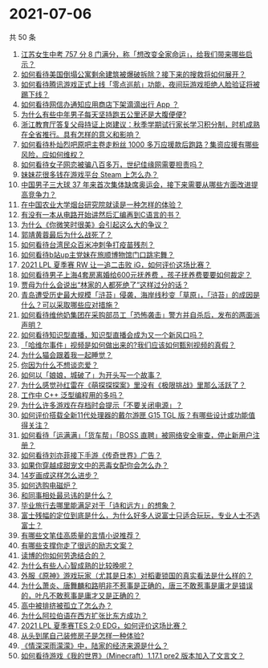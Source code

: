 # 2021-07-06

共 50 条

<!-- BEGIN -->
<!-- 最后更新时间 Tue Jul 06 2021 00:02:40 GMT+0800 (China Standard Time) -->

1. [江苏女生中考 757 分 8
   门满分，称「想改变全家命运」，给我们带来哪些启示？](https://www.zhihu.com/question/470149393)
2. [如何看待美国倒塌公寓剩余建筑被爆破拆除？接下来的搜救将如何展开？](https://www.zhihu.com/question/470179252)
3. [如何看待腾讯游戏正式上线「零点巡航」功能，夜间玩游戏拒绝人脸验证将被踢下线？](https://www.zhihu.com/question/470166057)
4. [如何看待网信办通知应用商店下架滴滴出行 App ？](https://www.zhihu.com/question/470015739)
5. [为什么有些中年男子每天坚持跑五公里还是大腹便便?](https://www.zhihu.com/question/457131875)
6. [浙江教育厅答复父母持证上岗建议：秋季学期试行家长学习积分制，时机成熟在全省推行。具有怎样的意义和影响？](https://www.zhihu.com/question/470144683)
7. [如何看待朴灿烈吧原吧主卷走粉丝 1000
   多万应援款后跑路？集资应援有哪些风险，应如何维权？](https://www.zhihu.com/question/469617778)
8. [如何看待女子网恋被骗八百多万，世纪佳缘网需要担责吗？](https://www.zhihu.com/question/470130941)
9. [妹妹花很多钱在游戏平台 Steam 上怎么办？](https://www.zhihu.com/question/467965628)
10. [中国男子三大球 37
    年来首次集体缺席奥运会，接下来需要从哪些方面改进提高竞争力？](https://www.zhihu.com/question/469581004)
11. [在中国农业大学烟台研究院就读是一种怎样的体验？](https://www.zhihu.com/question/395900199)
12. [有没有一本从电路开始讲然后汇编再到C语言的书？](https://www.zhihu.com/question/469693594)
13. [为什么《你微笑时很美》会引起这么大的争议？](https://www.zhihu.com/question/467798509)
14. [郭靖黄蓉最后为什么战死了？](https://www.zhihu.com/question/468610755)
15. [如何看待台湾民众百米冲刺争打疫苗残剂？](https://www.zhihu.com/question/469960214)
16. [如何看待b站up主党妹在旅顺博物馆门口跳宅舞？](https://www.zhihu.com/question/469738970)
17. [2021 LPL 夏季赛 RW 让一追二击败
    iG，如何评价这场比赛？](https://www.zhihu.com/question/470215654)
18. [如何看待男子上海4套房离婚给600元抚养费
    ，孩子抚养费要要如何裁定？](https://www.zhihu.com/question/470202472)
19. [贾母为什么会说出“林家的人都死绝了”这样过分的话？](https://www.zhihu.com/question/468517059)
20. [青岛遭受历史最大规模「浒苔」侵袭，海岸线秒变「草原」，「浒苔」的成因是什么？可以采取哪些应对措施？](https://www.zhihu.com/question/468731794)
21. [如何看待维他奶集团在采购部员工「恐怖袭击」警方并自杀后，发布的两面派声明？](https://www.zhihu.com/question/469732478)
22. [如何看待知识型直播，知识型直播会成为又一个新风口吗？](https://www.zhihu.com/question/470192255)
23. [「哈维尔事件」视频是如何做出来的?我们应该如何甄别视频的真假？](https://www.zhihu.com/question/469908344)
24. [为什么猫会跟着我一起睡觉？](https://www.zhihu.com/question/460735158)
25. [你因为什么不想谈恋爱？](https://www.zhihu.com/question/467291312)
26. [如何以「娘娘，城破了」为开头写一个故事？](https://www.zhihu.com/question/455531791)
27. [为什么感觉孙红雷在《萌探探探案》里没有《极限挑战》里那么活跃了？](https://www.zhihu.com/question/467421033)
28. [工作中 C++ 泛型编程用的多吗？](https://www.zhihu.com/question/22994182)
29. [为什么许多游戏在存档时会提示「不要关闭电源」？](https://www.zhihu.com/question/469514688)
30. [如何评价搭载全新11代处理器的戴尔游匣 G15 TGL
    版？有哪些设计或功能值得关注？](https://www.zhihu.com/question/466820785)
31. [如何看待「运满满」「货车帮」「BOSS
    直聘」被网络安全审查，停止新用户注册？](https://www.zhihu.com/question/470104949)
32. [如何看待刘亦菲接下手游《传奇世界》广告？](https://www.zhihu.com/question/469422532)
33. [如果你穿越成甜宠文中的恶毒女配你会怎么办？](https://www.zhihu.com/question/367845869)
34. [14岁画成这样怎么进步？](https://www.zhihu.com/question/469372036)
35. [如何选购电磁炉？](https://www.zhihu.com/question/19731617)
36. [和同事相处最忌讳的是什么？](https://www.zhihu.com/question/294492493)
37. [毕业旅行去哪里能满足对于「诗和远方」的想象？](https://www.zhihu.com/question/461563310)
38. [富士残幅的定位到底是什么，为什么好多人说富士只适合玩玩，专业人士不选富士？](https://www.zhihu.com/question/470044599)
39. [有哪些文笔佳高质量的言情小说推荐？](https://www.zhihu.com/question/35334758)
40. [有哪些支撑你走了很远的励志文案？](https://www.zhihu.com/question/460253646)
41. [读博的你如何劳逸结合的？](https://www.zhihu.com/question/460861080)
42. [为什么有些人心智成熟的比较晚呢？](https://www.zhihu.com/question/283077831)
43. [外服《原神》游戏玩家（尤其是日本）对稻妻锁国的真实看法是什么样的？](https://www.zhihu.com/question/469647926)
44. [为什么萧炎、唐舞麟和路明非不惹事是正确的，唐三不敢惹事是庸才是错误的，叶凡不敢惹事是庸才又是正确的？](https://www.zhihu.com/question/469255466)
45. [高中被排挤被孤立了怎么办？](https://www.zhihu.com/question/466031743)
46. [为什么阿拉伯语在西方扩张比东方成功？](https://www.zhihu.com/question/464466767)
47. [2021 LPL 夏季赛TES 2:0
    EDG，如何评价这场比赛？](https://www.zhihu.com/question/469986525)
48. [从头到尾自己装修房子是怎样一种体验?](https://www.zhihu.com/question/31038596)
49. [《情深深雨濛濛》中，陆家的经济来源是什么？](https://www.zhihu.com/question/54479741)
50. [如何看待游戏《我的世界》（Minecraft）1.17.1 pre2
    版本加入了文言文？](https://www.zhihu.com/question/469226186)

<!-- END -->
